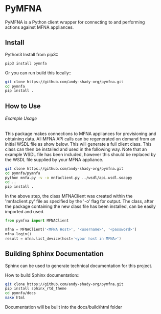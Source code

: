PyMFNA
======

PyMFNA is a Python client wrapper for connecting to and performing actions against MFNA appliances.

Install
-------

Python3 Install from pip3::
```bash
pip3 install pymnfa
```

Or you can run build this locally::

```bash
git clone https://github.com/andy-shady-org/pymfna.git
cd pymnfa
pip install .
```

How to Use
----------

###### Example Usage

This package makes connections to MFNA appliances for provisioning and obtaining data. 
All MFNA API calls can be regenerated on demand from an initial WSDL file as show below.
This will generate a full client class. This class can then be installed and used in the following way.
Note that an example WSDL file has been included, however this should be replaced by the WSDL file supplied by your MFNA 
appliance.

```bash
git clone https://github.com/andy-shady-org/pymfna.git
cd pymnfa/pymnfa
python mnfa.py -v -o mnfaclient.py ../wsdl/api.wsdl.soappy
cd ..
pip install .
```

In the above step, the class MFNAClient was created within the 'mnfaclient.py' file as specified by the '-o' flag for output.
The class, after the package containing the new class file has been installed, can be easily imported and used.

```python
from pymfna import MFNAClient

mfna = MFNAClient('<MFNA Host>', '<username>', '<password>')
mfna.login()
result = mfna.list_device(host='<your host in MFNA>')            
```


Building Sphinx Documentation
-----------------------------
Sphinx can be used to generate technical documentation for this project.


How to build Sphinx documentation::

```bash
git clone https://github.com/andy-shady-org/pymfna.git
pip install sphinx_rtd_theme
cd pymnfa/docs
make html
```

Documentation will be built into the docs/build/html folder
